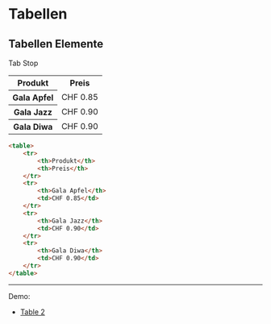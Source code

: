 # Tabellen
## Tabellen Elemente

<div tabindex="0">Tab Stop</div>

<table>
	<tr>
		<th>Produkt</th>
		<th>Preis</th>
	</tr>
	<tr>
		<th>Gala Apfel</th>
		<td>CHF 0.85</td>
	</tr>
	<tr>
		<th>Gala Jazz</th>
		<td>CHF 0.90</td>
	</tr>
	<tr>
		<th>Gala Diwa</th>
		<td>CHF 0.90</td>
	</tr>
</table>

``` html
<table>
	<tr>
		<th>Produkt</th>
		<th>Preis</th>
	</tr>
	<tr>
		<th>Gala Apfel</th>
		<td>CHF 0.85</td>
	</tr>
	<tr>
		<th>Gala Jazz</th>
		<td>CHF 0.90</td>
	</tr>
	<tr>
		<th>Gala Diwa</th>
		<td>CHF 0.90</td>
	</tr>
</table>
```

--- 

Demo: 
- [Table 2](/accessibility-crash-course/demo/table-2)
